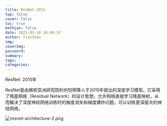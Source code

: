 ```yaml
---
title: ResNet-2015
top: false
cover: false
toc: true
mathjax: false
date: 2023-03-18 10:46:53
author: TianShan
img:
coverImg:
password:
summary:
tags:
categories:
---
```


ResNet: 2015年

ResNet是由微软亚洲研究院的何恺明等人于2015年提出的深度学习模型。它采用了残差网络（Residual Network）的设计思想，允许网络直接学习残差映射，从而解决了深度神经网络训练时的梯度消失和梯度爆炸问题，可以训练更深层次的神经网络。



![resnet-architecture-2.png](https://blog95.oss-cn-beijing.aliyuncs.com/CNN/resnet-architecture-2.png)
